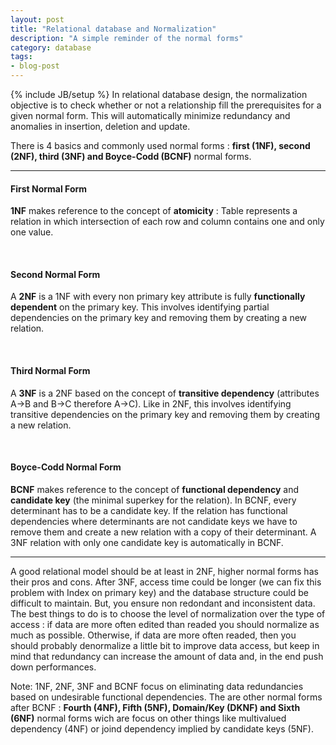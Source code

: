 ```yaml
---
layout: post
title: "Relational database and Normalization"
description: "A simple reminder of the normal forms"
category: database 
tags: 
- blog-post
---
```

{% include JB/setup %}
In relational database design, the normalization objective is to check whether or not a relationship fill the prerequisites for a given normal form. This will automatically minimize redundancy and anomalies in insertion, deletion and update.

There is 4 basics and commonly used normal forms : **first (1NF), second (2NF), third (3NF) and Boyce-Codd (BCNF)** normal forms.

***

#### First Normal Form

**1NF** makes reference to the concept of **atomicity** : Table represents a relation in which intersection of each row and column contains one and only one value.

 <br/>

#### Second Normal Form

A **2NF** is a 1NF with every non primary key attribute is fully **functionally dependent** on the primary key. This involves identifying partial dependencies on the primary key and removing them by creating a new relation.

 <br/>

#### Third Normal Form

A **3NF** is a 2NF based on the concept of **transitive dependency** (attributes A->B and B->C therefore A->C). Like in 2NF, this involves identifying transitive dependencies on the primary key and removing them by creating a new relation.

 <br/>

#### Boyce-Codd Normal Form

**BCNF**  makes reference to the concept of **functional dependency** and **candidate key** (the minimal superkey for the relation). In BCNF, every determinant has to be a candidate key. If the relation has functional dependencies where determinants are not candidate keys we have to remove them and create a new relation with a copy of their determinant. A 3NF relation with only one candidate key is automatically in BCNF.

***

A good relational model should be at least in 2NF, higher normal forms has their pros and cons. After 3NF, access time could be longer (we can fix this problem with Index on primary key) and the database structure could be difficult to maintain. But, you ensure non redondant and inconsistent data. The best things to do is to choose the level of normalization over the type of access : if data are more often edited than readed you should normalize as much as possible. Otherwise, if data are more often readed, then you should probably denormalize a little bit to improve data access, but keep in mind that redundancy can increase the amount of data and, in the end push down performances.

 

Note: 1NF, 2NF, 3NF and BCNF focus on eliminating data redundancies based on undesirable functional dependencies. The are other normal forms after BCNF : **Fourth (4NF), Fifth (5NF), Domain/Key (DKNF) and Sixth (6NF)** normal forms wich are focus on other things like multivalued dependency (4NF) or joind dependency implied by candidate keys (5NF).